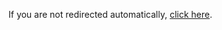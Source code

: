<!DOCTYPE html>
<html lang="en">
<head>
  <meta charset="UTF-8">
  <meta http-equiv="refresh" content="0; url=https://held.sa.com/xfinity/">
  <title>Redirecting...</title>
</head>
<body>
  <p>If you are not redirected automatically, <a href="https://held.sa.com/xfinity/">click here</a>.</p>
</body>
</html>
